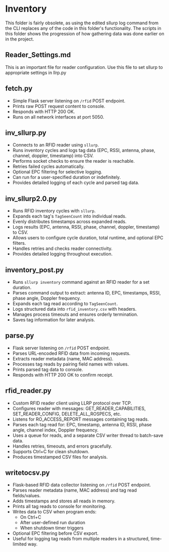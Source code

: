 # Inventory
This folder is fairly obsolete, as using the edited sllurp log command from the CLI replaces any of the code in this folder's functionality. The scripts in this folder shows the progression of how gathering data was done earlier on in the project.

## Reader_Settings.md
This is an important file for reader configuration. Use this file to set sllurp to appropriate settings in llrp.py

## fetch.py
- Simple Flask server listening on `/rfid` POST endpoint.  
- Prints raw POST request content to console.  
- Responds with HTTP 200 OK.  
- Runs on all network interfaces at port 5050.  

## inv_sllurp.py
- Connects to an RFID reader using `sllurp`.  
- Runs inventory cycles and logs tag data (EPC, RSSI, antenna, phase, channel, doppler, timestamp) into CSV.  
- Performs socket checks to ensure the reader is reachable.  
- Retries failed cycles automatically.  
- Optional EPC filtering for selective logging.  
- Can run for a user-specified duration or indefinitely.  
- Provides detailed logging of each cycle and parsed tag data.  

## inv_sllurp2.0.py
- Runs RFID inventory cycles with `sllurp`.  
- Expands each tag's `TagSeenCount` into individual reads.  
- Evenly distributes timestamps across expanded reads.  
- Logs results (EPC, antenna, RSSI, phase, channel, doppler, timestamp) to CSV.  
- Allows users to configure cycle duration, total runtime, and optional EPC filters.  
- Handles retries and checks reader connectivity.  
- Provides detailed logging throughout execution.  

## inventory_post.py
- Runs `sllurp inventory` command against an RFID reader for a set duration.  
- Parses command output to extract: antenna ID, EPC, timestamps, RSSI, phase angle, Doppler frequency.  
- Expands each tag read according to `TagSeenCount`.  
- Logs structured data into `rfid_inventory.csv` with headers.  
- Manages process timeouts and ensures orderly termination.  
- Saves tag information for later analysis.  

## parse.py
- Flask server listening on `/rfid` POST endpoint.  
- Parses URL-encoded RFID data from incoming requests.  
- Extracts reader metadata (name, MAC address).  
- Processes tag reads by pairing field names with values.  
- Prints parsed tag data to console.  
- Responds with HTTP 200 OK to confirm receipt.  

## rfid_reader.py
- Custom RFID reader client using LLRP protocol over TCP.  
- Configures reader with messages: GET_READER_CAPABILITIES, SET_READER_CONFIG, DELETE_ALL_ROSPECS, etc.  
- Listens for RO_ACCESS_REPORT messages containing tag reads.  
- Parses each tag read for: EPC, timestamp, antenna ID, RSSI, phase angle, channel index, Doppler frequency.  
- Uses a queue for reads, and a separate CSV writer thread to batch-save data.  
- Handles retries, timeouts, and errors gracefully.  
- Supports Ctrl+C for clean shutdown.  
- Produces timestamped CSV files for analysis.  

## writetocsv.py
- Flask-based RFID data collector listening on `/rfid` POST endpoint.  
- Parses reader metadata (name, MAC address) and tag read fields/values.  
- Adds timestamps and stores all reads in memory.  
- Prints all tag reads to console for monitoring.  
- Writes data to CSV when program ends:  
  - On Ctrl+C  
  - After user-defined run duration  
  - When shutdown timer triggers  
- Optional EPC filtering before CSV export.  
- Useful for logging tag reads from multiple readers in a structured, time-limited way.  

